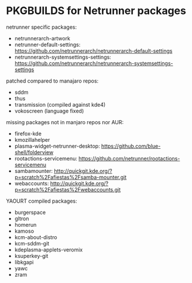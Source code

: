 # PKGBUILDS for Netrunner packages #

netrunner specific packages:
- netrunnerarch-artwork
- netrunner-default-settings: https://github.com/netrunnerarch/netrunnerarch-default-settings
- netrunnerarch-systemsettings-settings: https://github.com/netrunnerarch/netrunnerarch-systemsettings-settings


patched compared to manajaro repos:
- sddm
- thus
- transmission (compiled against kde4)
- vokoscreen (language fixed)


missing packages not in manjaro repos nor AUR:
- firefox-kde
- kmozillahelper
- plasma-widget-netrunner-desktop: https://github.com/blue-shell/folderview
- rootactions-servicemenu: https://github.com/netrunner/rootactions-servicemenu
- sambamounter: http://quickgit.kde.org/?p=scratch%2Fafiestas%2Fsamba-mounter.git
- webaccounts: http://quickgit.kde.org/?p=scratch%2Fafiestas%2Fwebaccounts.git


YAOURT compiled packages:
- burgerspace
- gltron
- homerun
- kamoso
- kcm-about-distro
- kcm-sddm-git
- kdeplasma-applets-veromix
- ksuperkey-git
- libkgapi
- yawc
- zram
